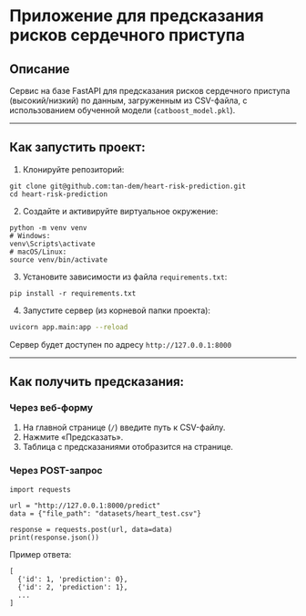 # Приложение для предсказания рисков сердечного приступа

## Описание

Сервис на базе FastAPI для предсказания рисков сердечного приступа (высокий/низкий) по данным, загруженным из CSV-файла, с использованием обученной модели (`catboost_model.pkl`).

---

## Как запустить проект:

1. Клонируйте репозиторий:

```
git clone git@github.com:tan-dem/heart-risk-prediction.git
cd heart-risk-prediction
```

2. Создайте и активируйте виртуальное окружение:

```
python -m venv venv
# Windows:
venv\Scripts\activate
# macOS/Linux:
source venv/bin/activate
```

3. Установите зависимости из файла `requirements.txt`:

```
pip install -r requirements.txt
```

4. Запустите сервер (из корневой папки проекта):

```bash
uvicorn app.main:app --reload
```

Сервер будет доступен по адресу `http://127.0.0.1:8000`

---

## Как получить предсказания:

### Через веб-форму

1. На главной странице (`/`) введите путь к CSV-файлу.
2. Нажмите «Предсказать».
3. Таблица с предсказаниями отобразится на странице.

### Через POST-запрос

```
import requests

url = "http://127.0.0.1:8000/predict"
data = {"file_path": "datasets/heart_test.csv"}

response = requests.post(url, data=data)
print(response.json())
```

Пример ответа:

```
[
  {'id': 1, 'prediction': 0}, 
  {'id': 2, 'prediction': 1},
  ...
]
```

